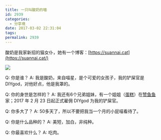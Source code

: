 ```yaml
---
title: 一只叫酸奶的喵
id: 2939
categories:
  - 分享境
date: 2017-03-02 22:31:04
tags:
permalink: 2939
---
```


酸奶是我家新招的猫女仆，她有一个博客：[https://suannai.cat](https://suannai.cat/)

![](/images/suannai.png)<!--more-->

Q: 你是谁？
A: 我是酸奶，来自喵星，是个可爱的女孩子，我的铲屎官是 DIYgod，对他好点，他是我罩的。

Q: 你的身世是怎样的？
A: 我还有6个兄弟姐妹，有一个姐姐（[蛋糕](http://blog.zanyuyu.com/tags/%E7%8C%AB/)）在[赞鱼鱼](http://weibo.com/zanyuyu)家；2017 年 2 月 23 日起正式雇佣 DIYgod 为我的铲屎官。

Q: 你多大了？
A: 50多天了，所以不要把我当一个月的小屁喵看待了。

Q: 你是什么品种的？
A: 美短，加白，非纯种。

Q: 你最喜欢什么？
A: 吃肉。